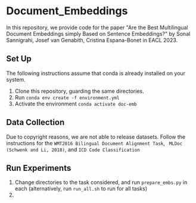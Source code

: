 # Document_Embeddings

In this repository, we provide code for the paper "Are the Best Multilingual Document Embeddings simply Based on Sentence Embeddings?" by Sonal Sannigrahi, Josef van Genabith, Cristina Espana-Bonet in EACL 2023.

## Set Up

The following instructions assume that conda is already installed on your system.

1. Clone this repository, guarding the same directories.
2. Run `conda env create -f environment.yml`
3. Activate the environment `conda activate doc-emb`

## Data Collection 

Due to copyright reasons, we are not able to release datasets. Follow the instructions for the `WMT2016 Bilingual Document Alignment Task`, ` MLDoc (Schwenk and Li, 2018)`, and `ICD Code Classification`

## Run Experiments 

1. Change directories to the task considered, and run `prepare_embs.py` in each (alternatively, run `run_all.sh` to run for all tasks)
2. 
